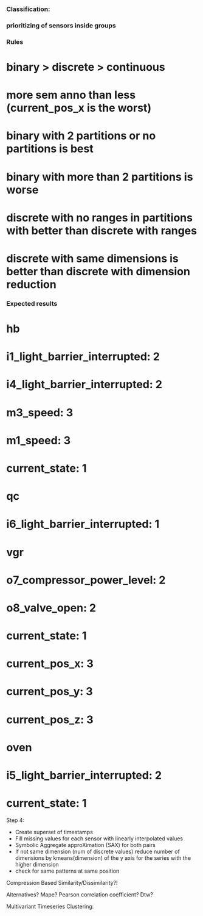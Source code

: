 ### Classification:
### prioritizing of sensors inside groups
### Rules
# binary > discrete > continuous
# more sem anno than less (current_pos_x is the worst)
# binary with 2 partitions or no partitions is best
# binary with more than 2 partitions is worse
# discrete with no ranges in partitions with better than discrete with ranges
# discrete with same dimensions is better than discrete with dimension reduction
### Expected results
# hb
#   i1_light_barrier_interrupted: 2
#   i4_light_barrier_interrupted: 2
#   m3_speed: 3
#   m1_speed: 3
#   current_state: 1
# qc
#   i6_light_barrier_interrupted: 1
# vgr
#   o7_compressor_power_level: 2
#   o8_valve_open: 2
#   current_state: 1
#   current_pos_x: 3
#   current_pos_y: 3
#   current_pos_z: 3
# oven
#   i5_light_barrier_interrupted: 2
#   current_state: 1

Step 4:
* Create superset of timestamps
* Fill missing values for each sensor with linearly interpolated values
* Symbolic Aggregate approXimation (SAX) for both pairs
* If not same dimension (num of discrete values) reduce number of dimensions by kmeans(dimension) of the y axis for the series with the higher dimension
* check for same patterns at same position

Compression Based Similarity/Dissimilarity?!

Alternatives? Mape? Pearson correlation coefficient? Dtw?

Multivariant Timeseries Clustering:
